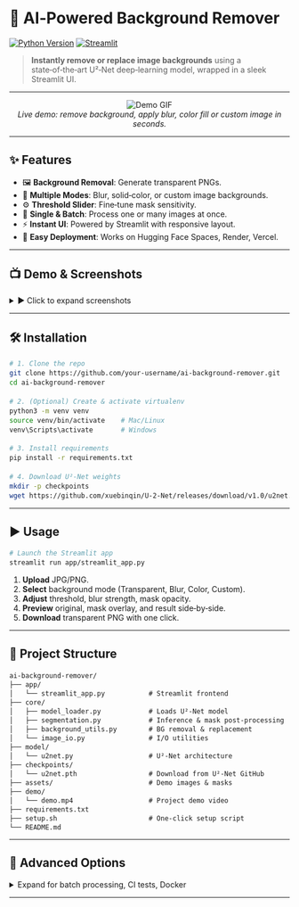 # 🎨 AI‑Powered Background Remover

[![Python Version](https://img.shields.io/badge/python-3.8%2B-blue)](https://www.python.org/) [![Streamlit](https://img.shields.io/badge/streamlit-1.0-orange)](https://streamlit.io/)

> **Instantly remove or replace image backgrounds** using a state‑of‑the‑art U²‑Net deep‑learning model, wrapped in a sleek Streamlit UI.

---

<p align="center">
<!-- Add your GIF here -->
  <img src="https://raw.githubusercontent.com/irkky/AI-Powered-Background-Remover/main/assets/demo/Video.gif" width="800" alt="Demo GIF"/>
  <br>
  <em>Live demo: remove background, apply blur, color fill or custom image in seconds.</em>
</p>

---

## ✨ Features

- 🖼 **Background Removal**: Generate transparent PNGs.  
- 🎨 **Multiple Modes**: Blur, solid‑color, or custom image backgrounds.  
- ⚙️ **Threshold Slider**: Fine‑tune mask sensitivity.  
- 🔄 **Single & Batch**: Process one or many images at once.  
- ⚡ **Instant UI**: Powered by Streamlit with responsive layout.  
- 🚀 **Easy Deployment**: Works on Hugging Face Spaces, Render, Vercel.  

---

## 📺 Demo & Screenshots

<details>
<summary>▶️ Click to expand screenshots</summary>

| Original | Mask Overlay | Result |
|:--------:|:------------:|:------:|
| <img src="assets/1603475977490-01.jpeg" width="200"/> | <img src="assets/mask overlay.png" width="200"/> | <img src="assets/no_bg_1603475977490-01.jpeg" width="200"/> |

</details>

---

## 🛠 Installation

```bash
# 1. Clone the repo
git clone https://github.com/your-username/ai-background-remover.git
cd ai-background-remover

# 2. (Optional) Create & activate virtualenv
python3 -m venv venv
source venv/bin/activate    # Mac/Linux
venv\Scripts\activate       # Windows

# 3. Install requirements
pip install -r requirements.txt

# 4. Download U²‑Net weights
mkdir -p checkpoints
wget https://github.com/xuebinqin/U-2-Net/releases/download/v1.0/u2net.pth -O checkpoints/u2net.pth
````

---

## ▶️ Usage

```bash
# Launch the Streamlit app
streamlit run app/streamlit_app.py
```

1. **Upload** JPG/PNG.
2. **Select** background mode (Transparent, Blur, Color, Custom).
3. **Adjust** threshold, blur strength, mask opacity.
4. **Preview** original, mask overlay, and result side‑by‑side.
5. **Download** transparent PNG with one click.

---

## 📂 Project Structure

```text
ai-background-remover/
├── app/
│   └── streamlit_app.py           # Streamlit frontend
├── core/
│   ├── model_loader.py            # Loads U²‑Net model
│   ├── segmentation.py            # Inference & mask post‑processing
│   ├── background_utils.py        # BG removal & replacement
│   └── image_io.py                # I/O utilities
├── model/
│   └── u2net.py                   # U²‑Net architecture
├── checkpoints/
│   └── u2net.pth                  # Download from U²-Net GitHub
├── assets/                        # Demo images & masks
├── demo/
│   └── demo.mp4                   # Project demo video
├── requirements.txt
├── setup.sh                       # One‑click setup script
└── README.md
```

---

## 🔧 Advanced Options

<details>
<summary>Expand for batch processing, CI tests, Docker</summary>

```bash
# Batch processing via command line
python tests/test_pipeline.py

# Build Docker container
docker build -t bg-remover .
docker run -p 8501:8501 bg-remover

# CI with pytest
pytest --maxfail=1 --disable-warnings -q
```

</details>

---
